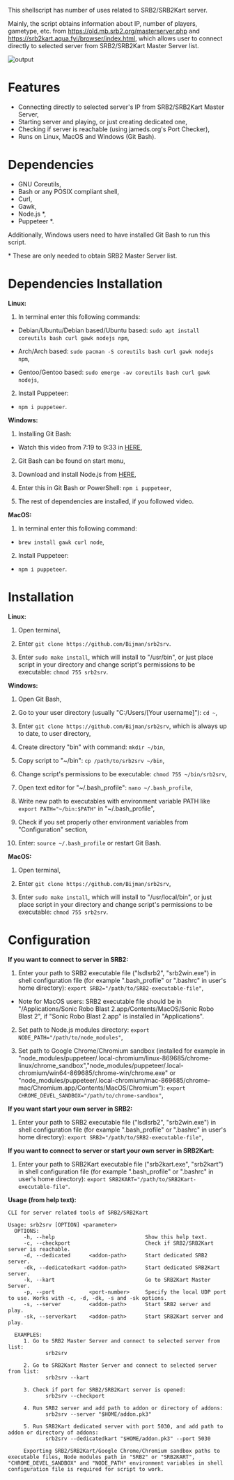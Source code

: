 This shellscript has number of uses related to SRB2/SRB2Kart server. 

Mainly, the script obtains information about IP, number of players, gametype, etc. from https://old.mb.srb2.org/masterserver.php and https://srb2kart.aqua.fyi/browser/index.html, which allows user to connect directly to selected server from SRB2/SRB2Kart Master Server list. 

![output](https://user-images.githubusercontent.com/16626326/116865885-c59d4180-ac0a-11eb-84d9-481940569c5b.gif)

# Features
- Connecting directly to selected server's IP from SRB2/SRB2Kart Master Server,
- Starting server and playing, or just creating dedicated one,
- Checking if server is reachable (using jameds.org's Port Checker),
- Runs on Linux, MacOS and Windows (Git Bash).

# Dependencies
- GNU Coreutils,
- Bash or any POSIX compliant shell,
- Curl,
- Gawk,
- Node.js *,
- Puppeteer *.

Additionally, Windows users need to have installed Git Bash to run this script.

\* These are only needed to obtain SRB2 Master Server list.

# Dependencies Installation
**Linux:** 

1. In terminal enter this following commands:
- Debian/Ubuntu/Debian based/Ubuntu based: `sudo apt install coreutils bash curl gawk nodejs npm`,

- Arch/Arch based: `sudo pacman -S coreutils bash curl gawk nodejs npm`,

- Gentoo/Gentoo based: `sudo emerge -av coreutils bash curl gawk nodejs`,

2. Install Puppeteer: 
- `npm i puppeteer`.

**Windows:**
1. Installing Git Bash:
- Watch this video from 7:19 to 9:33 in [HERE](https://youtu.be/SWYqp7iY_Tc?t=439),

2. Git Bash can be found on start menu,

3. Download and install Node.js from [HERE](https://nodejs.org/en/download/),

4. Enter this in Git Bash or PowerShell: `npm i puppeteer`,

5. The rest of dependencies are installed, if you followed video.

**MacOS:**
1. In terminal enter this following command:
- `brew install gawk curl node`,

2. Install Puppeteer: 
- `npm i puppeteer`.

# Installation
**Linux:**
1. Open terminal,

2. Enter `git clone https://github.com/Bijman/srb2srv`.

3. Enter `sudo make install`, which will install to "/usr/bin", or just place script in your directory and change script's permissions to be executable: `chmod 755 srb2srv`.

**Windows:**
1. Open Git Bash,

2. Go to your user directory (usually "C:/Users/[Your username]"): `cd ~`,

3. Enter `git clone https://github.com/Bijman/srb2srv`, which is always up to date, to user directory,

4. Create directory "bin" with command: `mkdir ~/bin`,

5. Copy script to "~/bin": `cp /path/to/srb2srv ~/bin`,

6. Change script's permissions to be executable: `chmod 755 ~/bin/srb2srv`,

7. Open text editor for "~/.bash_profile": `nano ~/.bash_profile`,

8. Write new path to executables with environment variable PATH like `export PATH="~/bin:$PATH"` in "~/.bash_profile",

9. Check if you set properly other environment variables from "Configuration" section,

10. Enter: `source ~/.bash_profile` or restart Git Bash.

**MacOS:**
1. Open terminal,

2. Enter `git clone https://github.com/Bijman/srb2srv`,

3. Enter `sudo make install`, which will install to "/usr/local/bin", or just place script in your directory and change script's permissions to be executable: `chmod 755 srb2srv`.

# Configuration
**If you want to connect to server in SRB2:**
1. Enter your path to SRB2 executable file ("lsdlsrb2", "srb2win.exe") in shell configuration file (for example ".bash_profile" or ".bashrc" in user's home directory): `export SRB2="/path/to/SRB2-executable-file"`,
- Note for MacOS users: SRB2 executable file should be in "/Applications/Sonic Robo Blast 2.app/Contents/MacOS/Sonic Robo Blast 2", if "Sonic Robo Blast 2.app" is installed in "Applications".

2. Set path to Node.js modules directory: `export NODE_PATH="/path/to/node_modules"`,

3. Set path to Google Chrome/Chromium sandbox (installed for example in "node_modules/puppeteer/.local-chromium/linux-869685/chrome-linux/chrome_sandbox","node_modules/puppeteer/.local-chromium/win64-869685/chrome-win/chrome.exe" or "node_modules/puppeteer/.local-chromium/mac-869685/chrome-mac/Chromium.app/Contents/MacOS/Chromium"): `export CHROME_DEVEL_SANDBOX="/path/to/chrome-sandbox"`,

**If you want start your own server in SRB2:**
1. Enter your path to SRB2 executable file ("lsdlsrb2", "srb2win.exe") in shell configuration file (for example ".bash_profile" or ".bashrc" in user's home directory): `export SRB2="/path/to/SRB2-executable-file"`,

**If you want to connect to server or start your own server in SRB2Kart:**
1. Enter your path to SRB2Kart executable file ("srb2kart.exe", "srb2kart") in shell configuration file (for example ".bash_profile" or ".bashrc" in user's home directory): `export SRB2KART="/path/to/SRB2Kart-executable-file"`.

**Usage (from help text):**
```
CLI for server related tools of SRB2/SRB2Kart

Usage: srb2srv [OPTION] <parameter>
  OPTIONS:
     -h, --help                             Show this help text.
     -c, --checkport                        Check if SRB2/SRB2Kart server is reachable.
     -d, --dedicated      <addon-path>      Start dedicated SRB2 server.
     -dk, --dedicatedkart <addon-path>      Start dedicated SRB2Kart server.
     -k, --kart                             Go to SRB2Kart Master Server.
     -p, --port           <port-number>     Specify the local UDP port to use. Works with -c, -d, -dk, -s and -sk options.
     -s, --server         <addon-path>      Start SRB2 server and play.
     -sk, --serverkart    <addon-path>      Start SRB2Kart server and play.

  EXAMPLES:
     1. Go to SRB2 Master Server and connect to selected server from list:
            srb2srv

     2. Go to SRB2Kart Master Server and connect to selected server from list:
            srb2srv --kart

     3. Check if port for SRB2/SRB2Kart server is opened:
            srb2srv --checkport

     4. Run SRB2 server and add path to addon or directory of addons:
            srb2srv --server "$HOME/addon.pk3"

     5. Run SRB2Kart dedicated server with port 5030, and add path to addon or directory of addons:
            srb2srv --dedicatedkart "$HOME/addon.pk3" --port 5030

     Exporting SRB2/SRB2Kart/Google Chrome/Chromium sandbox paths to executable files, Node modules path in "SRB2" or "SRB2KART", "CHROME_DEVEL_SANDBOX" and "NODE_PATH" environment variables in shell configuration file is required for script to work.
```
